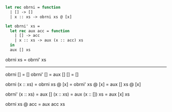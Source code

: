 ```ocaml
let rec obrni = function
  | [] -> []
  | x :: xs -> obrni xs @ [x]

let obrni' xs =
  let rec aux acc = function
    | [] -> acc
    | x :: xs -> aux (x :: acc) xs
  in
  aux [] xs
```

obrni xs = obrni' xs
- - - - - - - - - - -

obrni [] = []
obrni' [] = aux [] [] = []

obrni (x :: xs)
= obrni xs @ [x]
= obrni' xs @ [x]
= aux [] xs @ [x]

obrni' (x :: xs)
= aux [] (x :: xs)
= aux (x :: []) xs
= aux [x] xs


obrni xs @ acc = aux acc xs
